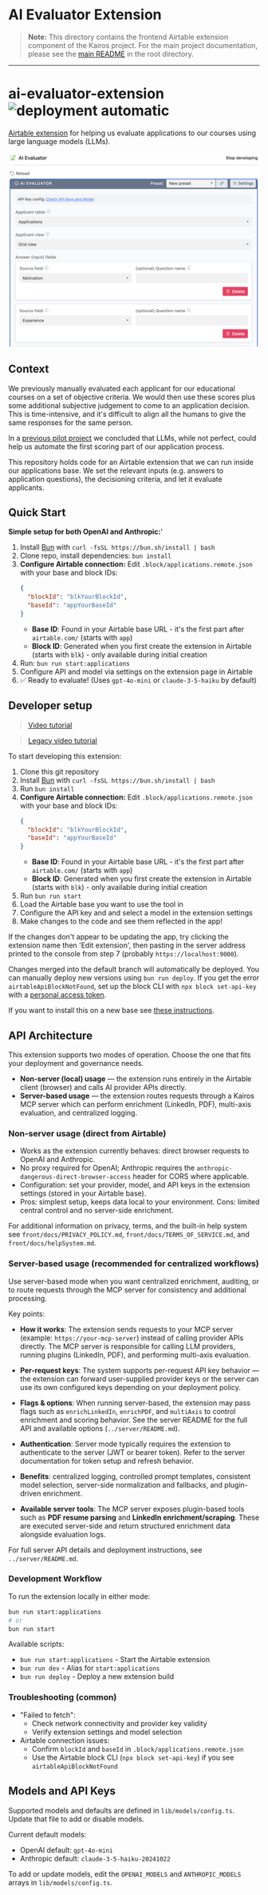 # AI Evaluator Extension

> **Note:** This directory contains the frontend Airtable extension component of the Kairos project. For the main project documentation, please see the [main README](../README.md) in the root directory.

---

# ai-evaluator-extension ![deployment automatic](https://img.shields.io/badge/deployment-automatic-success)

[Airtable extension](https://airtable.com/developers/extensions/guides/getting-started) for helping us evaluate applications to our courses using large language models (LLMs).

![Screenshot of the Airtable extension](./screenshot.png)

## Context

We previously manually evaluated each applicant for our educational courses on a set of objective criteria. We would then use these scores plus some additional subjective judgement to come to an application decision. This is time-intensive, and it's difficult to align all the humans to give the same responses for the same person.

In a [previous pilot project](https://github.com/bluedotimpact/ai-application-evaluations-pilot) we concluded that LLMs, while not perfect, could help us automate the first scoring part of our application process.

This repository holds code for an Airtable extension that we can run inside our applications base. We set the relevant inputs (e.g. answers to application questions), the decisioning criteria, and let it evaluate applicants.

## Quick Start

**Simple setup for both OpenAI and Anthropic:**'
1. Install [Bun](https://bun.sh/) with `curl -fsSL https://bun.sh/install | bash`
2. Clone repo, install dependencies: `bun install`
3. **Configure Airtable connection:** Edit `.block/applications.remote.json` with your base and block IDs:
   ```json
   {
     "blockId": "blkYourBlockId",
     "baseId": "appYourBaseId"
   }
   ```
   - **Base ID**: Found in your Airtable base URL - it's the first part after `airtable.com/` (starts with `app`)
   - **Block ID**: Generated when you first create the extension in Airtable (starts with `blk`) - only available during initial creation
4. Run: `bun run start:applications`
5. Configure API and model via settings on the extension page in Airtable
6. ✅ Ready to evaluate! (Uses `gpt-4o-mini` or `claude-3-5-haiku` by default)

## Developer setup

> [Video tutorial](https://drive.google.com/file/d/1b4pouYUZI3HvcEMCCpBXrZ4vr6Ltb6Fi/view?usp=sharing)

> [Legacy video tutorial](https://www.youtube.com/watch?v=nhnPxvEZmLk)

To start developing this extension:

1. Clone this git repository
2. Install [Bun](https://bun.sh/) with `curl -fsSL https://bun.sh/install | bash`
3. Run `bun install`
4. **Configure Airtable connection:** Edit `.block/applications.remote.json` with your base and block IDs:
   ```json
   {
     "blockId": "blkYourBlockId",
     "baseId": "appYourBaseId"
   }
   ```
   - **Base ID**: Found in your Airtable base URL - it's the first part after `airtable.com/` (starts with `app`)
   - **Block ID**: Generated when you first create the extension in Airtable (starts with `blk`) - only available during initial creation
5. Run `bun run start`
6. Load the Airtable base you want to use the tool in
7. Configure the API key and and select a model in the extension settings
8. Make changes to the code and see them reflected in the app!

If the changes don't appear to be updating the app, try clicking the extension name then 'Edit extension', then pasting in the server address printed to the console from step 7 (probably `https://localhost:9000`).

Changes merged into the default branch will automatically be deployed. You can manually deploy new versions using `bun run deploy`. If you get the error `airtableApiBlockNotFound`, set up the block CLI with `npx block set-api-key` with a [personal access token](https://airtable.com/developers/web/guides/personal-access-tokens).

If you want to install this on a new base see [these instructions](https://www.airtable.com/developers/apps/guides/run-in-multiple-bases).

## API Architecture

This extension supports two modes of operation. Choose the one that fits your deployment and governance needs.

- **Non-server (local) usage** — the extension runs entirely in the Airtable client (browser) and calls AI provider APIs directly.
- **Server-based usage** — the extension routes requests through a Kairos MCP server which can perform enrichment (LinkedIn, PDF), multi-axis evaluation, and centralized logging.

### Non-server usage (direct from Airtable)

- Works as the extension currently behaves: direct browser requests to OpenAI and Anthropic.
- No proxy required for OpenAI; Anthropic requires the `anthropic-dangerous-direct-browser-access` header for CORS where applicable.
- Configuration: set your provider, model, and API keys in the extension settings (stored in your Airtable base).
- Pros: simplest setup, keeps data local to your environment. Cons: limited central control and no server-side enrichment.

For additional information on privacy, terms, and the built-in help system see `front/docs/PRIVACY_POLICY.md`, `front/docs/TERMS_OF_SERVICE.md`, and `front/docs/helpSystem.md`.

### Server-based usage (recommended for centralized workflows)

Use server-based mode when you want centralized enrichment, auditing, or to route requests through the MCP server for consistency and additional processing.

Key points:

- **How it works**: The extension sends requests to your MCP server (example: `https://your-mcp-server`) instead of calling provider APIs directly. The MCP server is responsible for calling LLM providers, running plugins (LinkedIn, PDF), and performing multi-axis evaluation.
- **Per-request keys**: The system supports per-request API key behavior — the extension can forward user-supplied provider keys or the server can use its own configured keys depending on your deployment policy.
- **Flags & options**: When running server-based, the extension may pass flags such as `enrichLinkedIn`, `enrichPDF`, and `multiAxis` to control enrichment and scoring behavior. See the server README for the full API and available options (`../server/README.md`).
- **Authentication**: Server mode typically requires the extension to authenticate to the server (JWT or bearer token). Refer to the server documentation for token setup and refresh behavior.
- **Benefits**: centralized logging, controlled prompt templates, consistent model selection, server-side normalization and fallbacks, and plugin-driven enrichment.

- **Available server tools**: The MCP server exposes plugin-based tools such as **PDF resume parsing** and **LinkedIn enrichment/scraping**. These are executed server-side and return structured enrichment data alongside evaluation logs.

For full server API details and deployment instructions, see `../server/README.md`.

### Development Workflow

To run the extension locally in either mode:

```bash
bun run start:applications
# or
bun run start
```

Available scripts:

- `bun run start:applications` - Start the Airtable extension
- `bun run dev` - Alias for `start:applications`
- `bun run deploy` - Deploy a new extension build

### Troubleshooting (common)

- "Failed to fetch":
  - Check network connectivity and provider key validity
  - Verify extension settings and model selection
- Airtable connection issues:
  - Confirm `blockId` and `baseId` in `.block/applications.remote.json`
  - Use the Airtable block CLI (`npx block set-api-key`) if you see `airtableApiBlockNotFound`

## Models and API Keys

Supported models and defaults are defined in `lib/models/config.ts`. Update that file to add or disable models.

Current default models:

- OpenAI default: `gpt-4o-mini`
- Anthropic default: `claude-3-5-haiku-20241022`

To add or update models, edit the `OPENAI_MODELS` and `ANTHROPIC_MODELS` arrays in `lib/models/config.ts`.
